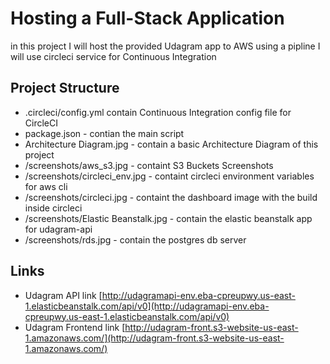 # Hosting a Full-Stack Application

in this project I will host the provided Udagram app to AWS using a pipline
I will use circleci service for Continuous Integration

## Project Structure

- .circleci/config.yml contain Continuous Integration config file for CircleCI 
- package.json - contian the main script
- Architecture Diagram.jpg - contain a basic Architecture Diagram of this project
- /screenshots/aws_s3.jpg - containt S3 Buckets Screenshots
- /screenshots/circleci_env.jpg - containt circleci environment variables for aws cli
- /screenshots/circleci.jpg - containt the dashboard image with the build inside circleci
- /screenshots/Elastic Beanstalk.jpg - contain the elastic beanstalk app for udagram-api
- /screenshots/rds.jpg - contain the postgres db server

## Links
- Udagram API link [http://udagramapi-env.eba-cpreupwy.us-east-1.elasticbeanstalk.com/api/v0](http://udagramapi-env.eba-cpreupwy.us-east-1.elasticbeanstalk.com/api/v0)
- Udagram Frontend link [http://udagram-front.s3-website-us-east-1.amazonaws.com/](http://udagram-front.s3-website-us-east-1.amazonaws.com/)




